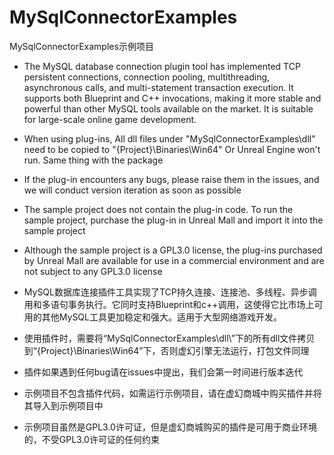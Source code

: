 # MySqlConnectorExamples
MySqlConnectorExamples示例项目

* The MySQL database connection plugin tool has implemented TCP persistent connections, connection pooling, multithreading, asynchronous calls, and multi-statement transaction execution. It supports both Blueprint and C++ invocations, making it more stable and powerful than other MySQL tools available on the market. It is suitable for large-scale online game development.

* When using plug-ins, All dll files under "MySqlConnectorExamples\dll\" need to be copied to "{Project}\Binaries\Win64" Or Unreal Engine won't run. Same thing with the package

* If the plug-in encounters any bugs, please raise them in the issues, and we will conduct version iteration as soon as possible

* The sample project does not contain the plug-in code. To run the sample project, purchase the plug-in in Unreal Mall and import it into the sample project

* Although the sample project is a GPL3.0 license, the plug-ins purchased by Unreal Mall are available for use in a commercial environment and are not subject to any GPL3.0 license

* MySQL数据库连接插件工具实现了TCP持久连接、连接池、多线程、异步调用和多语句事务执行。它同时支持Blueprint和c++调用，这使得它比市场上可用的其他MySQL工具更加稳定和强大。适用于大型网络游戏开发。

* 使用插件时，需要将“MySqlConnectorExamples\dll\”下的所有dll文件拷贝到“{Project}\Binaries\Win64”下，否则虚幻引擎无法运行，打包文件同理

* 插件如果遇到任何bug请在issues中提出，我们会第一时间进行版本迭代

* 示例项目不包含插件代码，如需运行示例项目，请在虚幻商城中购买插件并将其导入到示例项目中

* 示例项目虽然是GPL3.0许可证，但是虚幻商城购买的插件是可用于商业环境的，不受GPL3.0许可证的任何约束
